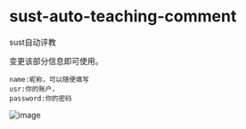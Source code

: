 # sust-auto-teaching-comment
sust自动评教

变更该部分信息即可使用。

```
name:昵称，可以随便填写
usr:你的账户，
password:你的密码

```
![image](https://user-images.githubusercontent.com/61613105/177701726-ed92746d-d844-4b7b-8bdf-de73d86e794e.png)
